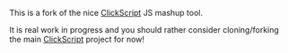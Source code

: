 This is a fork of the nice [ClickScript](http://clickscript.ch/) JS mashup tool.

It is real work in progress and you should rather consider cloning/forking the main [ClickScript](http://github.com/clickscript) project for now!